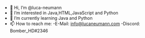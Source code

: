 - 👋 Hi, I’m @luca-neumann
- 👀 I’m interested in Java,HTML,JavaScript and Python
- 🌱 I’m currently learning Java and Python
- 📫 How to reach me:
    -E-Mail: info@lucaneumann.com
    -Discord: Bomber_HD#2346

